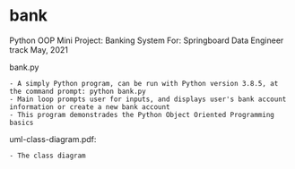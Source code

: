 # bank
Python OOP Mini Project: Banking System
For: Springboard Data Engineer track May, 2021

bank.py 

	- A simply Python program, can be run with Python version 3.8.5, at the command prompt: python bank.py
	- Main loop prompts user for inputs, and displays user's bank account information or create a new bank account
	- This program demonstrades the Python Object Oriented Programming basics
	
uml-class-diagram.pdf:

	- The class diagram 
